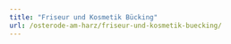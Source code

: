```yaml
---
title: "Friseur und Kosmetik Bücking"
url: /osterode-am-harz/friseur-und-kosmetik-buecking/
---
```

